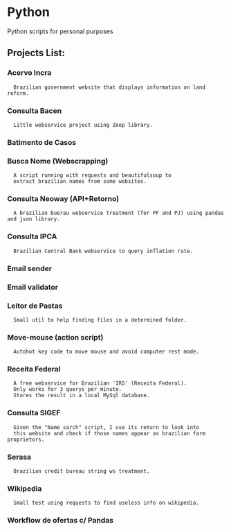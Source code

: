 # Python
Python scripts for personal purposes

## Projects List:
  ### Acervo Incra
      Brazilian government website that displays information on land reform.
  ### Consulta Bacen
      Little webservice project using Zeep library.
  ### Batimento de Casos
  ### Busca Nome (Webscrapping)
      A script running with requests and beautifulsoup to
      extract brazilian names from some websites.
  ### Consulta Neoway (API+Retorno)
      A brazilian buerau webservice treatment (for PF and PJ) using pandas and json library.
  ### Consulta IPCA
      Brazilian Central Bank webservice to query inflation rate.
  ### Email sender
  ### Email validator
  ### Leitor de Pastas
      Small util to help finding files in a determined folder.
  ### Move-mouse (action script)
      Autohot key code to move mouse and avoid computer rest mode.
  ### Receita Federal
      A free webservice for Brazilian 'IRS' (Receita Federal).
      Only works for 3 querys per minute.
      Stores the result in a local MySql database.
  ### Consulta SIGEF
      Given the "Name sarch" script, I use its return to look into
      this website and check if those names appear as brazilian farm proprietors.
  ### Serasa
      Brazilian credit bureau string ws treatment.
  ### Wikipedia
      Small test using requests to find useless info on wikipedia.
  ### Workflow de ofertas c/ Pandas
